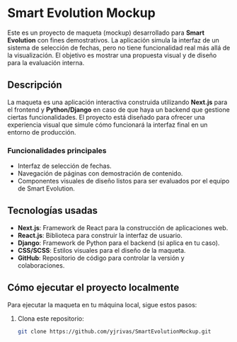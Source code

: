 # Smart Evolution Mockup

Este es un proyecto de maqueta (mockup) desarrollado para **Smart Evolution** con fines demostrativos. La aplicación simula la interfaz de un sistema de selección de fechas, pero no tiene funcionalidad real más allá de la visualización. El objetivo es mostrar una propuesta visual y de diseño para la evaluación interna.

## Descripción

La maqueta es una aplicación interactiva construida utilizando **Next.js** para el frontend y **Python/Django** en caso de que haya un backend que gestione ciertas funcionalidades. El proyecto está diseñado para ofrecer una experiencia visual que simule cómo funcionará la interfaz final en un entorno de producción.

### Funcionalidades principales

- Interfaz de selección de fechas.
- Navegación de páginas con demostración de contenido.
- Componentes visuales de diseño listos para ser evaluados por el equipo de Smart Evolution.

## Tecnologías usadas

- **Next.js**: Framework de React para la construcción de aplicaciones web.
- **React.js**: Biblioteca para construir la interfaz de usuario.
- **Django**: Framework de Python para el backend (si aplica en tu caso).
- **CSS/SCSS**: Estilos visuales para el diseño de la maqueta.
- **GitHub**: Repositorio de código para controlar la versión y colaboraciones.

## Cómo ejecutar el proyecto localmente

Para ejecutar la maqueta en tu máquina local, sigue estos pasos:

1. Clona este repositorio:

   ```bash
   git clone https://github.com/yjrivas/SmartEvolutionMockup.git
